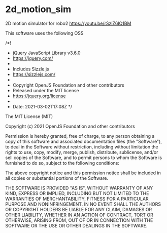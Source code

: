 # 2d_motion_sim

2D motion simulator for robo2
https://youtu.be/rSzlZ6lO1BM


This software uses the following OSS

/*!
 * jQuery JavaScript Library v3.6.0
 * https://jquery.com/
 *
 * Includes Sizzle.js
 * https://sizzlejs.com/
 *
 * Copyright OpenJS Foundation and other contributors
 * Released under the MIT license
 * https://jquery.org/license
 *
 * Date: 2021-03-02T17:08Z
 */

The MIT License (MIT)

Copyright (c) 2021 OpenJS Foundation and other contributors

Permission is hereby granted, free of charge, to any person obtaining a copy of this software and associated documentation files (the "Software"), to deal in the Software without restriction, including without limitation the rights to use, copy, modify, merge, publish, distribute, sublicense, and/or sell copies of the Software, and to permit persons to whom the Software is furnished to do so, subject to the following conditions:

The above copyright notice and this permission notice shall be included in all copies or substantial portions of the Software.

THE SOFTWARE IS PROVIDED "AS IS", WITHOUT WARRANTY OF ANY KIND, EXPRESS OR IMPLIED, INCLUDING BUT NOT LIMITED TO THE WARRANTIES OF MERCHANTABILITY, FITNESS FOR A PARTICULAR PURPOSE AND NONINFRINGEMENT. IN NO EVENT SHALL THE AUTHORS OR COPYRIGHT HOLDERS BE LIABLE FOR ANY CLAIM, DAMAGES OR OTHER LIABILITY, WHETHER IN AN ACTION OF CONTRACT, TORT OR OTHERWISE, ARISING FROM, OUT OF OR IN CONNECTION WITH THE SOFTWARE OR THE USE OR OTHER DEALINGS IN THE SOFTWARE.


